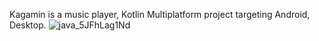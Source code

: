 Kagamin is a music player, Kotlin Multiplatform project targeting Android, Desktop.
![java_5JFhLag1Nd](https://github.com/user-attachments/assets/c22d907c-d802-4f47-977d-baa7ac722f08)
